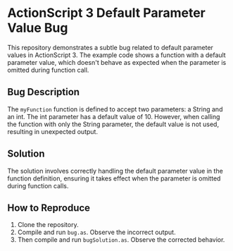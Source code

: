 # ActionScript 3 Default Parameter Value Bug

This repository demonstrates a subtle bug related to default parameter values in ActionScript 3.  The example code shows a function with a default parameter value, which doesn't behave as expected when the parameter is omitted during function call.

## Bug Description

The `myFunction` function is defined to accept two parameters: a String and an int. The int parameter has a default value of 10.  However, when calling the function with only the String parameter, the default value is not used, resulting in unexpected output. 

## Solution

The solution involves correctly handling the default parameter value in the function definition, ensuring it takes effect when the parameter is omitted during function calls.

## How to Reproduce

1. Clone the repository.
2. Compile and run `bug.as`.  Observe the incorrect output.
3. Then compile and run `bugSolution.as`. Observe the corrected behavior.